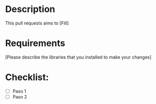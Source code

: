 # Description

This pull requests aims to [Fill]

# Requirements

[Please describe the libraries that you installed to make your changes]

# Checklist:

- [ ] Paso 1
- [ ] Paso 2